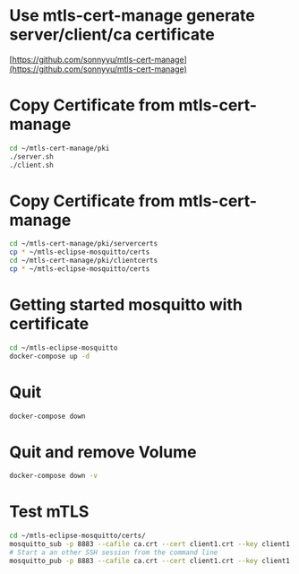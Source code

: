 # Use mtls-cert-manage generate server/client/ca certificate 

[https://github.com/sonnyyu/mtls-cert-manage](https://github.com/sonnyyu/mtls-cert-manage)

# Copy Certificate from mtls-cert-manage
```bash
cd ~/mtls-cert-manage/pki
./server.sh
./client.sh
```
# Copy Certificate from mtls-cert-manage
```bash
cd ~/mtls-cert-manage/pki/servercerts 
cp * ~/mtls-eclipse-mosquitto/certs
cd ~/mtls-cert-manage/pki/clientcerts
cp * ~/mtls-eclipse-mosquitto/certs
```
# Getting started mosquitto with certificate
```bash
cd ~/mtls-eclipse-mosquitto
docker-compose up -d
```
# Quit 
```bash
docker-compose down 
```
# Quit and remove Volume
```bash
docker-compose down -v
```
# Test mTLS
```bash
cd ~/mtls-eclipse-mosquitto/certs/
mosquitto_sub -p 8883 --cafile ca.crt --cert client1.crt --key client1.key -h 192.168.1.204 -t msg 
# Start a an other SSH session from the command line
mosquitto_pub -p 8883 --cafile ca.crt --cert client1.crt --key client1.key -h 192.168.1.204 -t msg -m "test"
```
